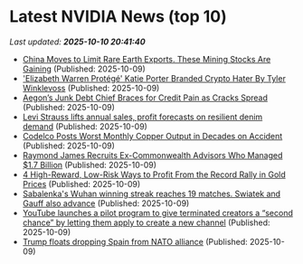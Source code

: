 # Latest NVIDIA News (top 10)
_Last updated: **2025-10-10 20:41:40**_

- [China Moves to Limit Rare Earth Exports. These Mining Stocks Are Gaining](https://biztoc.com/x/093a2ca8c153f036) (Published: 2025-10-09)
- ['Elizabeth Warren Protégé' Katie Porter Branded Crypto Hater By Tyler Winklevoss](https://finance.yahoo.com/news/elizabeth-warren-prot-g-katie-203106937.html) (Published: 2025-10-09)
- [Aegon’s Junk Debt Chief Braces for Credit Pain as Cracks Spread](https://biztoc.com/x/8b9ad59f474e8379) (Published: 2025-10-09)
- [Levi Strauss lifts annual sales, profit forecasts on resilient denim demand](https://biztoc.com/x/3ec04153a45472f6) (Published: 2025-10-09)
- [Codelco Posts Worst Monthly Copper Output in Decades on Accident](https://biztoc.com/x/0a60b1a0544d30a8) (Published: 2025-10-09)
- [Raymond James Recruits Ex-Commonwealth Advisors Who Managed $1.7 Billion](https://biztoc.com/x/bdf2ba101df6b418) (Published: 2025-10-09)
- [4 High-Reward, Low-Risk Ways to Profit From the Record Rally in Gold Prices](https://biztoc.com/x/3470c22ccc4b0502) (Published: 2025-10-09)
- [Sabalenka's Wuhan winning streak reaches 19 matches. Swiatek and Gauff also advance](https://biztoc.com/x/39f775d91f1dfa21) (Published: 2025-10-09)
- [YouTube launches a pilot program to give terminated creators a “second chance” by letting them apply to create a new channel](https://biztoc.com/x/83c5bb01a679835d) (Published: 2025-10-09)
- [Trump floats dropping Spain from NATO alliance](https://biztoc.com/x/23ead7efa0b7805e) (Published: 2025-10-09)
